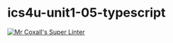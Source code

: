 # ics4u-unit1-05-typescript

[![Mr Coxall's Super Linter](https://github.com/Ethan-Prieur1/ics4u-unit1-05-typescript/workflows/Mr%20Coxall's%20Super%20Linter/badge.svg)](https://github.com/Ethan-Prieur1/ics4u-unit1-05-typescript/actions/)
